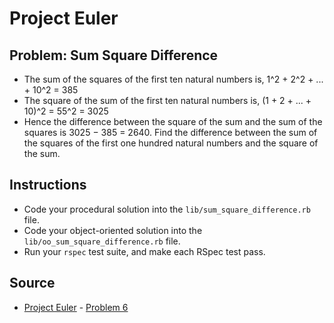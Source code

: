 
# Project Euler

## Problem: Sum Square Difference

- The sum of the squares of the first ten natural numbers is, 1^2 + 2^2 + ... + 10^2 = 385
- The square of the sum of the first ten natural numbers is, (1 + 2 + ... + 10)^2 = 55^2 = 3025
- Hence the difference between the square of the sum and the sum of the squares is 3025 − 385 = 2640. Find the difference between the sum of the squares of the first one hundred natural numbers and the square of the sum.

## Instructions
- Code your procedural solution into the `lib/sum_square_difference.rb` file.
- Code your object-oriented solution into the `lib/oo_sum_square_difference.rb` file.
- Run your `rspec` test suite, and make each RSpec test pass.

## Source
- [Project Euler](https://projecteuler.net/) - [Problem 6](https://projecteuler.net/problem=6)
